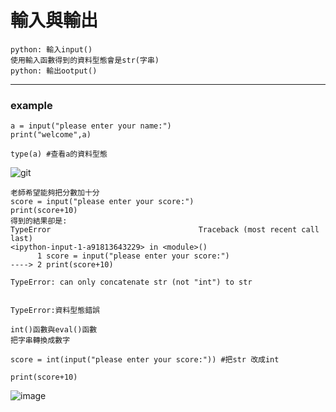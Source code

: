 # 輸入與輸出
```
python: 輸入input() 
使用輸入函數得到的資料型態會是str(字串)
python: 輸出ootput()
```
---
### example
```
a = input("please enter your name:")
print("welcome",a)

type(a) #查看a的資料型態

```
![git](https://user-images.githubusercontent.com/90738394/135252112-51cb060c-38fb-4cbe-91bd-484e164fb458.PNG)
```
老師希望能夠把分數加十分
score = input("please enter your score:")
print(score+10)
得到的結果卻是:
TypeError                                 Traceback (most recent call last)
<ipython-input-1-a91813643229> in <module>()
      1 score = input("please enter your score:")
----> 2 print(score+10)

TypeError: can only concatenate str (not "int") to str


```
```
TypeError:資料型態錯誤

```
```
int()函數與eval()函數
把字串轉換成數字

```
```
score = int(input("please enter your score:")) #把str 改成int

print(score+10)
```
![image](https://user-images.githubusercontent.com/90738394/135380576-03fd474c-f18c-475b-8b6b-319edff5060f.png)
